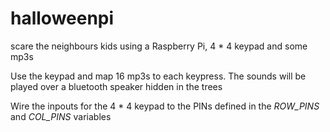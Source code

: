 # halloweenpi

scare the neighbours kids using a Raspberry Pi, 4 * 4 keypad and some mp3s

Use the keypad and map 16 mp3s to each keypress.  The sounds will be played over a bluetooth speaker hidden in the trees

Wire the inpouts for the 4 * 4 keypad to the PINs defined in the _ROW_PINS_ and _COL_PINS_ variables
